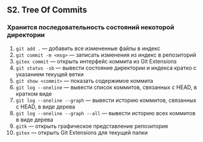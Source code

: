 ## S2. Tree Of Commits
### Хранится последовательность состояний некоторой директории
1. `git add .` — добавить все измененные файлы в индекс
2. `git commit -m <msg>` — записать изменения из индекс в репозиторий
3. `gitex commit` — открыть интерфейс коммита из Git Extensions
4. `git status -sb` — вывести состояние директории и индекса кратко с указанием текущей ветки
5. `git show <commit>` — показать содержимое коммита
6. `git log --oneline` — вывести список коммитов, связанных с HEAD, в кратком виде
7. `git log --oneline --graph` — вывести историю коммитов, связанных с HEAD, в виде дерева
8. `git log --oneline --graph --all` — вывести историю всех коммитов в виде дерева
9. `gitk` — открыть графическое представление репозитория
10. `gitex` — открыть Git Extensions для текущей папки
